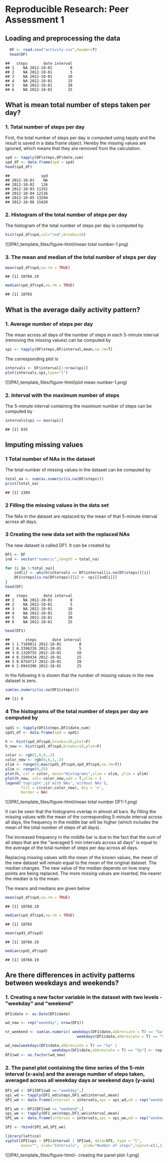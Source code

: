 # Reproducible Research: Peer Assessment 1


## Loading and preprocessing the data

```r
  DF <- read.csv("activity.csv",header=T)
  head(DF)
```

```
##   steps       date interval
## 1    NA 2012-10-01        0
## 2    NA 2012-10-01        5
## 3    NA 2012-10-01       10
## 4    NA 2012-10-01       15
## 5    NA 2012-10-01       20
## 6    NA 2012-10-01       25
```

## What is mean total number of steps taken per day?

### 1. Total number of steps per day

First, the total number of steps per day is computed using tapply and the result is saved in a data.frame object. Hereby the missing values are ignored, which means that they are removed from the calculation.


```r
spd <- tapply(DF$steps,DF$date,sum)
spd_df <- data.frame(spd = spd)
head(spd_df)
```

```
##              spd
## 2012-10-01    NA
## 2012-10-02   126
## 2012-10-03 11352
## 2012-10-04 12116
## 2012-10-05 13294
## 2012-10-06 15420
```

### 2. Histogram of the total number of steps per day

The histogram of the total number of steps per day is computed by


```r
hist(spd_df$spd,col="red",breaks=10)
```

![](PA1_template_files/figure-html/mean total number-1.png) 

### 3. The mean and median of the total number of steps per day


```r
mean(spd_df$spd,na.rm = TRUE)
```

```
## [1] 10766.19
```

```r
median(spd_df$spd,na.rm = TRUE)
```

```
## [1] 10765
```

## What is the average daily activity pattern?

### 1. Average number of steps per day

The mean across all days of the number of steps in each 5-minute interval (removing the missing values) can be computed by 


```r
spi <- tapply(DF$steps,DF$interval,mean,na.rm=T)
```

The corresponding plot is


```r
intervals <- DF$interval[1:nrow(spi)]
plot(intervals,spi,type="l")
```

![](PA1_template_files/figure-html/plot mean number-1.png) 

### 2. Interval with the maximum number of steps

The 5-minute interval containing the maximum number of steps can be computed by


```r
intervals[spi == max(spi)]
```

```
## [1] 835
```

## Imputing missing values

### 1 Total number of NAs in the dataset

The total number of missing values in the dataset can be computed by


```r
total_na <- sum(as.numeric(is.na(DF$steps)))
print(total_na)
```

```
## [1] 2304
```

### 2 Filling the missing values in the data set

The NAs in the dataset are replaced by the mean of that 5-minute interval across all days. 

### 3 Creating the new data set with the replaced NAs

The new dataset is called DF1. It can be created by


```r
DF1 <- DF
ind <- vector("numeric",length = total_na)

for (i in 1:total_na){
    ind[i] <- which(intervals == DF$interval[is.na(DF$steps)][i])
    DF1$steps[is.na(DF$steps)][i] <- spi[[ind[i]]]
}
head(DF)
```

```
##   steps       date interval
## 1    NA 2012-10-01        0
## 2    NA 2012-10-01        5
## 3    NA 2012-10-01       10
## 4    NA 2012-10-01       15
## 5    NA 2012-10-01       20
## 6    NA 2012-10-01       25
```

```r
head(DF1)
```

```
##       steps       date interval
## 1 1.7169811 2012-10-01        0
## 2 0.3396226 2012-10-01        5
## 3 0.1320755 2012-10-01       10
## 4 0.1509434 2012-10-01       15
## 5 0.0754717 2012-10-01       20
## 6 2.0943396 2012-10-01       25
```

In the following it is shown that the number of missing values in the new dataset is zero.


```r
sum(as.numeric(is.na(DF1$steps)))
```

```
## [1] 0
```

### 4 The histograms of the total number of steps per day are computed by


```r
spd1 <- tapply(DF1$steps,DF1$date,sum)
spd1_df <- data.frame(spd = spd1)

h <- hist(spd_df$spd,breaks=10,plot=F)
h_new <- hist(spd1_df$spd,breaks=10,plot=F)

color <- rgb(1,0,0,.2)
color_new <- rgb(0,0,1,.2)
xlim <- range(0,max(spd1_df$spd,spd_df$spd,na.rm=T))
ylim <- range(0,25)
plot(h, col = color, main="Histograms",xlim = xlim, ylim = ylim)
plot(h_new, col= color_new,add = T,ylim = )
legend('topright',c('with NAs','without NAs'),
       fill = c(color,color_new), bty = 'n',
       border = NA)
```

![](PA1_template_files/figure-html/mean total number DF1-1.png) 

It can be seen that the histograms overlap in almost all bars. By filling the missing values with the mean of the corresponding 5-minute interval across all days, the frequency in the middle bar will be higher (which includes the mean of the total number of steps of all days). 

The increased frequency in the middle bar is due to the fact that the sum of all steps that are the "averaged 5 min intervals across all days" is equal to the average of the total number of steps per day across all days. 

Replacing missing values with the mean of the known values, the mean of the new dataset will remain equal to the mean of the original dataset. The median changes. The new value of the median depends on how many points are being replaced. The more missing values are inserted, the nearer the median is to the mean. 

The means and medians are given below


```r
mean(spd_df$spd,na.rm = TRUE)
```

```
## [1] 10766.19
```

```r
median(spd_df$spd,na.rm = TRUE)
```

```
## [1] 10765
```

```r
mean(spd1_df$spd)
```

```
## [1] 10766.19
```

```r
median(spd1_df$spd)
```

```
## [1] 10766.19
```

## Are there differences in activity patterns between weekdays and weekends?

### 1. Creating a new factor variable in the dataset with two levels - "weekday" and "weekend"


```r
DF1$date <- as.Date(DF1$date)

wd_new <- rep("weekday", nrow(DF1))

nr_weekend <- sum(as.numeric( weekdays(DF1$date,abbreviate = T) == "Sa" | 
                                weekdays(DF1$date,abbreviate = T) == "So"))

wd_new[weekdays(DF1$date,abbreviate = T) == "Sa" | 
                     weekdays(DF1$date,abbreviate = T) == "So"] <- rep("weekend", nr_weekend)
DF1$wd <- as.factor(wd_new)
```

### 2. The panel plot containing the time series of the 5-min interval (x-axis) and the average number of steps taken, averaged across all weekday days or weekend days (y-axis)


```r
DF1_wd <- DF1[DF1$wd == "weekday",]
spi_wd <- tapply(DF1_wd$steps,DF1_wd$interval,mean)
SPI_wd <- data.frame(interval = intervals,spi = spi_wd,wd = rep("weekday", length(spi_wd)))

DF1_we <- DF1[DF1$wd == "weekend",]
spi_we <- tapply(DF1_we$steps,DF1_we$interval,mean)
SPI_we <- data.frame(interval = intervals,spi = spi_we,wd = rep("weekend", length(spi_we)))

SPI <- rbind(SPI_wd,SPI_we)

library(lattice)
xyplot(SPI$spi ~ SPI$interval | SPI$wd, data=SPI, type = "l",
       main="", xlab="Intervals",  ylab="Number of steps",layout=c(1,2))
```

![](PA1_template_files/figure-html/- creating the panel plot-1.png) 
